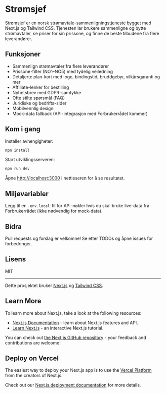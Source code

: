 # Strømsjef

Strømsjef er en norsk strømavtale-sammenligningstjeneste bygget med Next.js og Tailwind CSS. Tjenesten lar brukere sammenligne og bytte strømavtaler, se priser for sin prissone, og finne de beste tilbudene fra flere leverandører.

## Funksjoner
- Sammenlign strømavtaler fra flere leverandører
- Prissone-filter (NO1–NO5) med tydelig veiledning
- Detaljerte plan-kort med logo, bindingstid, bruddgebyr, vilkårsgaranti og mer
- Affiliate-lenker for bestilling
- Nyhetsbrev med GDPR-samtykke
- Ofte stilte spørsmål (FAQ)
- Juridiske og bedrifts-sider
- Mobilvennlig design
- Mock-data fallback (API-integrasjon med Forbrukerrådet kommer)

## Kom i gang

Installer avhengigheter:
```bash
npm install
```

Start utviklingsserveren:
```bash
npm run dev
```

Åpne [http://localhost:3000](http://localhost:3000) i nettleseren for å se resultatet.

## Miljøvariabler
Legg til en `.env.local`-fil for API-nøkler hvis du skal bruke live-data fra Forbrukerrådet (ikke nødvendig for mock-data).

## Bidra
Pull requests og forslag er velkomne! Se etter TODOs og åpne issues for forbedringer.

## Lisens
MIT

---

Dette prosjektet bruker [Next.js](https://nextjs.org) og [Tailwind CSS](https://tailwindcss.com/).

## Learn More

To learn more about Next.js, take a look at the following resources:

- [Next.js Documentation](https://nextjs.org/docs) - learn about Next.js features and API.
- [Learn Next.js](https://nextjs.org/learn) - an interactive Next.js tutorial.

You can check out [the Next.js GitHub repository](https://github.com/vercel/next.js) - your feedback and contributions are welcome!

## Deploy on Vercel

The easiest way to deploy your Next.js app is to use the [Vercel Platform](https://vercel.com/new?utm_medium=default-template&filter=next.js&utm_source=create-next-app&utm_campaign=create-next-app-readme) from the creators of Next.js.

Check out our [Next.js deployment documentation](https://nextjs.org/docs/app/building-your-application/deploying) for more details.
